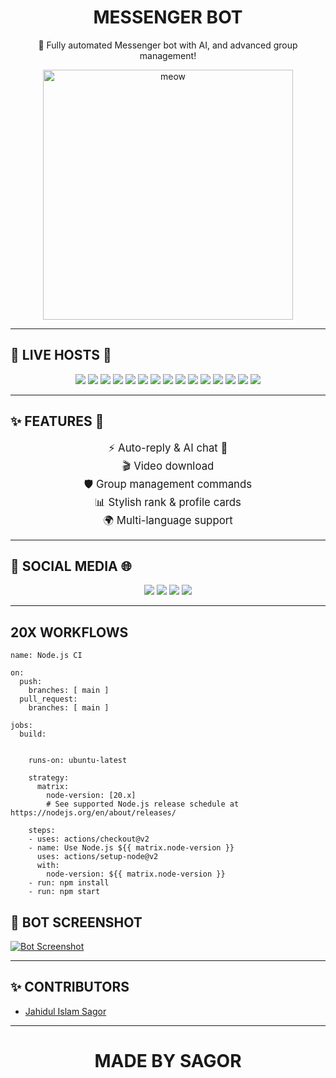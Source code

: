 <div align="center">
  <h1> MESSENGER BOT </h1>
  <p>🤖 Fully automated Messenger bot with AI, and advanced group management!</p>
  <img src="https://i.imgur.com/XLSPFgc.jpeg" alt="meow" width="400"/>
</div>

---

## 🚀 LIVE HOSTS 🌟
<p align="center">
<a href="https://render.com/"><img src="https://img.shields.io/badge/Render-ONLINE-ff2d55?style=for-the-badge&logo=render&logoColor=white" /></a>
<a href="https://railway.app/"><img src="https://img.shields.io/badge/Railway-ONLINE-0099ff?style=for-the-badge&logo=railway&logoColor=white" /></a>
<a href="https://replit.com/"><img src="https://img.shields.io/badge/Replit-ONLINE-f0a500?style=for-the-badge&logo=replit&logoColor=white" /></a>
<a href="https://glitch.com/"><img src="https://img.shields.io/badge/Glitch-ONLINE-fuchsia?style=for-the-badge&logo=glitch&logoColor=white" /></a>
<a href="https://www.heroku.com/"><img src="https://img.shields.io/badge/Heroku-ONLINE-644fd6?style=for-the-badge&logo=heroku&logoColor=white" /></a>
<a href="https://vercel.com/"><img src="https://img.shields.io/badge/Vercel-ONLINE-black?style=for-the-badge&logo=vercel&logoColor=white" /></a>
<a href="https://aws.amazon.com/"><img src="https://img.shields.io/badge/AWS-ONLINE-ff9900?style=for-the-badge&logo=amazonaws&logoColor=white" /></a>
<a href="https://cloud.google.com/"><img src="https://img.shields.io/badge/GoogleCloud-ONLINE-4285f4?style=for-the-badge&logo=googlecloud&logoColor=white" /></a>
<a href="https://www.digitalocean.com/"><img src="https://img.shields.io/badge/DigitalOcean-ONLINE-0080ff?style=for-the-badge&logo=digitalocean&logoColor=white" /></a>
<a href="https://azure.microsoft.com/"><img src="https://img.shields.io/badge/Azure-ONLINE-007fff?style=for-the-badge&logo=microsoftazure&logoColor=white" /></a>
<a href="https://firebase.google.com/"><img src="https://img.shields.io/badge/Firebase-ONLINE-ffcb2b?style=for-the-badge&logo=firebase&logoColor=white" /></a>
<a href="https://www.netlify.com/"><img src="https://img.shields.io/badge/Netlify-ONLINE-00c27b?style=for-the-badge&logo=netlify&logoColor=white" /></a>
<a href="https://www.pythonanywhere.com/"><img src="https://img.shields.io/badge/PythonAnywhere-ONLINE-306998?style=for-the-badge&logo=python&logoColor=white" /></a>
<a href="https://www.koyeb.com/"><img src="https://img.shields.io/badge/Koyeb-ONLINE-8000ff?style=for-the-badge&logo=koyeb&logoColor=white" /></a>
<a href="https://fly.io/"><img src="https://img.shields.io/badge/Fly.io-ONLINE-ff3f3f?style=for-the-badge&logo=flydotio&logoColor=white" /></a>
</p>

---

## ✨ FEATURES 🌟
<p align="center">
<big>⚡ Auto-reply & AI chat 🤖</big><br>
<big>🎬 Video download</big><br>
<big>🛡️ Group management commands</big><br>
<big>📊 Stylish rank & profile cards</big><br>
<big>🌍 Multi-language support</big>
</p>

---

## 🔗 SOCIAL MEDIA 🌐
<p align="center">
<a href="https://facebook.com/yourprofile"><img src="https://img.shields.io/badge/Facebook-💙?style=for-the-badge&logo=facebook" /></a>
<a href="https://github.com/SAGOR-KINGx"><img src="https://img.shields.io/badge/GitHub-⚫?style=for-the-badge&logo=github" /></a>
<a href="https://wa.me/+8801611079915"><img src="https://img.shields.io/badge/what'sapp-💜?style=for-the-badge&logo=whatsapp" /></a>
<a href="https://t.me/xxSaGorxx"><img src="https://img.shields.io/badge/Telegram-💙?style=for-the-badge&logo=telegram" /></a>
</p>

---

## 20X WORKFLOWS
```
name: Node.js CI

on:
  push:
    branches: [ main ]
  pull_request:
    branches: [ main ]

jobs:
  build:


    runs-on: ubuntu-latest

    strategy:
      matrix:
        node-version: [20.x]
        # See supported Node.js release schedule at https://nodejs.org/en/about/releases/

    steps:
    - uses: actions/checkout@v2
    - name: Use Node.js ${{ matrix.node-version }}
      uses: actions/setup-node@v2
      with:
        node-version: ${{ matrix.node-version }}
    - run: npm install
    - run: npm start
```

## 📸 BOT SCREENSHOT
[![Bot Screenshot](https://i.imgur.com/iC5LGpU.jpeg)](https://imgur.com/YourPhotoID)

---

## ✨ CONTRIBUTORS
- [Jahidul Islam Sagor](https://fb.com/JAHIDUL.ISLAM.404)

---

<div align="center">
  <h1> MADE BY SAGOR </h1>
</div>
